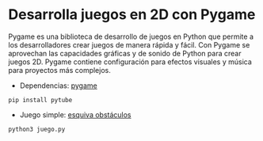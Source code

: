 # Desarrolla juegos en 2D con Pygame

Pygame es una biblioteca de desarrollo de juegos en Python que permite a los desarrolladores crear juegos de manera rápida y fácil. Con Pygame se aprovechan las capacidades gráficas y de sonido de Python para crear juegos 2D. Pygame contiene configuración para efectos visuales y música para proyectos más complejos. 

* Dependencias: [pygame](https://www.pygame.org/news)

```commandline
pip install pytube
```

 
* Juego simple: [esquiva obstáculos](./juego.py)

```commandline
python3 juego.py
```



